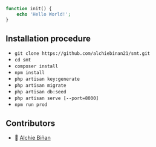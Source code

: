 

```php
function init() {
    echo 'Hello World!';
}
```

## Installation procedure
- `git clone https://github.com/alchiebinan21/smt.git`
- `cd smt`
- `composer install`
- `npm install`
- `php artisan key:generate`
- `php artisan migrate`
- `php artisan db:seed`
- `php artisan serve [--port=8000]`
- `npm run prod`

## Contributors
- :man: [Alchie Biñan](https://github.com/alchiebinan21)  
